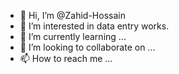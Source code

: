 - 👋 Hi, I’m @Zahid-Hossain
- 👀 I’m interested in data entry works.
- 🌱 I’m currently learning ...
- 💞️ I’m looking to collaborate on ...
- 📫 How to reach me ...

<!---
Zahid-Hossain1993/Zahid-Hossain1993 is a ✨ special ✨ repository because its `README.md` (this file) appears on your GitHub profile.
You can click the Preview link to take a look at your changes.
--->
